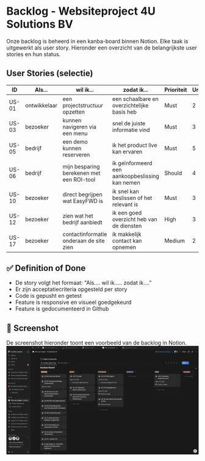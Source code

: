 # Backlog - Websiteproject 4U Solutions BV

Onze backlog is beheerd in een kanba-board binnen Notion. Elke taak is uitgewerkt als user story.
Hieronder een overzicht van de belangrijkste user stories en hun status.

## User Stories (selectie)

| ID     | Als...          | wil ik...                                         | zodat ik...                                     | Prioriteit | Uren |
|--------|------------------|--------------------------------------------------|------------------------------------------------|------------|------|
| US-01  | ontwikkelaar     | een projectstructuur opzetten                    | een schaalbare en overzichtelijke basis heb     | Must       | 2    |
| US-03  | bezoeker         | kunnen navigeren via een menu                   | snel de juiste informatie vind                  | Must       | 3    |
| US-05  | bedrijf          | een demo kunnen reserveren                      | ik het product live kan ervaren                 | Must       | 5    |
| US-06  | bedrijf          | mijn besparing berekenen met een ROI-tool       | ik geïnformeerd een aankoopbeslissing kan nemen | Should     | 4    |
| US-10  | bezoeker         | direct begrijpen wat EasyFWD is                 | ik snel kan beslissen of het relevant is        | Must       | 3    |
| US-12  | bezoeker         | zien wat het bedrijf aanbiedt                   | ik een goed overzicht heb van de diensten       | High       | 3    |
| US-17  | bezoeker         | contactinformatie onderaan de site zien         | ik makkelijk contact kan opnemen                | Medium     | 2    |

## ✅ Definition of Done

- De story volgt het formaat: "Als.... wil ik.....  zodat ik...."
- Er zijn acceptatiecriteria opgesteld per story
- Code is gepusht en getest
- Feature is responsive en visueel goedgekeurd
- Feature is gedocumenteerd in Github

## 📎 Screenshot
De screenshot hieronder toont een voorbeeld van de backlog in Notion.
![Notion Kanban Board](../bronnen/Screenshots/backlog.png)